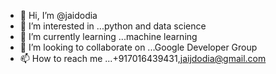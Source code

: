 - 👋 Hi, I’m @jaidodia
- 👀 I’m interested in ...python and data science
- 🌱 I’m currently learning ...machine learning
- 💞️ I’m looking to collaborate on ...Google Developer Group
- 📫 How to reach me ...+917016439431,jaijdodia@gmail.com

<!---
jaidodia/jaidodia is a ✨ special ✨ repository because its `README.md` (this file) appears on your GitHub profile.
You can click the Preview link to take a look at your changes.
--->
